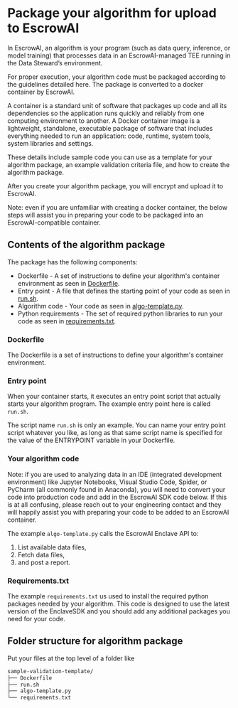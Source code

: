 # Package your algorithm for upload to EscrowAI

In EscrowAI, an algorithm is your program (such as data query, inference, or model training) that processes data in an EscrowAI-managed TEE running in the Data Steward’s environment.

For proper execution, your algorithm code must be packaged according to the guidelines detailed here. The package is converted to a docker container by EscrowAI.

A container is a standard unit of software that packages up code and all its dependencies so the application runs quickly and reliably from one computing environment to another. A Docker container image is a lightweight, standalone, executable package of software that includes everything needed to run an application: code, runtime, system tools, system libraries and settings.

These details include sample code you can use as a template for your algorithm package, an example validation criteria file, and how to create the algorithm package.

After you create your algorithm package, you will encrypt and upload it to EscrowAI.

Note: even if you are unfamiliar with creating a docker container, the below steps will assist you in preparing your code to be packaged into an EscrowAI-compatible container.

## Contents of the algorithm package

The package has the following components:

* Dockerfile - A set of instructions to define your algorithm's container environment as seen in [Dockerfile](Dockerfile).
* Entry point -  A file that defines the starting point of your code as seen in [run.sh](run.sh).
* Algorithm code - Your code as seen in [algo-template.py](algo-template.py).
* Python requirements - The set of required python libraries to run your code as seen in [requirements.txt](requirements.txt).

### Dockerfile

The Dockerfile is a set of instructions to define your algorithm's container environment.

### Entry point

When your container starts, it executes an entry point script that actually starts your algorithm program. The example entry point here is called `run.sh`.  

The script name `run.sh` is only an example. You can name your entry point script whatever you like, as long as that same script name is specified for the value of the ENTRYPOINT variable in your Dockerfile.

### Your algorithm code

Note: if you are used to analyzing data in an IDE (integrated development environment) like Jupyter Notebooks, Visual Studio Code, Spider, or PyCharm (all commonly found in Anaconda), you will need to convert your code into production code and add in the EscrowAI SDK code below. If this is at all confusing, please reach out to your engineering contact and they will happily assist you with preparing your code to be added to an EscrowAI container.

The example `algo-template.py` calls the EscrowAI Enclave API to:

1. List available data files,
2. Fetch data files,
3. and post a report.

### Requirements.txt

The example `requirements.txt` us used to install the required python packages needed by your algorithm. This code is designed to use the latest version of the EnclaveSDK and you should add any additional packages you need for your code.

## Folder structure for algorithm package

Put your files at the top level of a folder like

```bash
sample-validation-template/
├── Dockerfile
├── run.sh
├── algo-template.py
└── requirements.txt
```